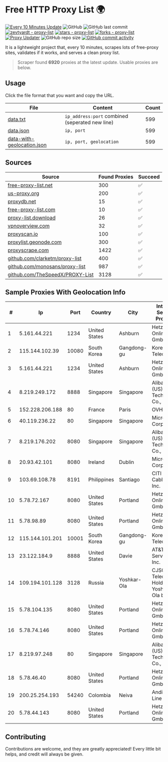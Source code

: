 
# Free HTTP Proxy List 🌍

[![Every 10 Minutes Update](https://github.com/mertguvencli/http-proxy-list/actions/workflows/main.yml/badge.svg?branch=main)](https://github.com/mertguvencli/http-proxy-list/actions/workflows/main.yml)
![GitHub](https://img.shields.io/github/license/mertguvencli/http-proxy-list)
![GitHub last commit](https://img.shields.io/github/last-commit/mertguvencli/http-proxy-list)
[![zevtyardt - proxy-list](https://img.shields.io/static/v1?label=zevtyardt&message=proxy-list&color=blue&logo=github)](https://github.com/zevtyardt/proxy-list "Go to GitHub repo")
[![stars - proxy-list](https://img.shields.io/github/stars/zevtyardt/proxy-list?style=social)](https://github.com/zevtyardt/proxy-list)
[![forks - proxy-list](https://img.shields.io/github/forks/zevtyardt/proxy-list?style=social)](https://github.com/zevtyardt/proxy-list)
[![Proxy Updater](https://github.com/zevtyardt/proxy-list/workflows/Proxy%20Updater/badge.svg)](https://github.com/zevtyardt/proxy-list/actions?query=workflow:"Proxy+Updater")
![GitHub repo size](https://img.shields.io/github/repo-size/zevtyardt/proxy-list)
[![GitHub commit activity](https://img.shields.io/github/commit-activity/m/zevtyardt/proxy-list?logo=commits)](https://github.com/zevtyardt/proxy-list/commits/main)

It is a lightweight project that, every 10 minutes, scrapes lots of free-proxy sites, validates if it works, and serves a clean proxy list.

> Scraper found **6920** proxies at the latest update. Usable proxies are below.

## Usage

Click the file format that you want and copy the URL.

|File|Content|Count|
|----|-------|-----|
|[data.txt](https://raw.githubusercontent.com/mertguvencli/http-proxy-list/main/proxy-list/data.txt)|`ip_address:port` combined (seperated new line)|599|
|[data.json](https://raw.githubusercontent.com/mertguvencli/http-proxy-list/main/proxy-list/data.json)|`ip, port`|599|
|[data-with-geolocation.json](https://raw.githubusercontent.com/mertguvencli/http-proxy-list/main/proxy-list/data-with-geolocation.json)|`ip, port, geolocation`|599|

## Sources

|Source|Found Proxies|Succeed|
|------|-------------|-------|
|[free-proxy-list.net](https://free-proxy-list.net)|300|✅|
|[us-proxy.org](https://www.us-proxy.org)|200|✅|
|[proxydb.net](http://proxydb.net)|15|✅|
|[free-proxy-list.com](https://free-proxy-list.com/?page=&port=&type%5B%5D=http&type%5B%5D=https&up_time=0&search=Search)|10|✅|
|[proxy-list.download](https://www.proxy-list.download/HTTP)|26|✅|
|[vpnoverview.com](https://vpnoverview.com/privacy/anonymous-browsing/free-proxy-servers)|32|✅|
|[proxyscan.io](https://www.proxyscan.io)|100|✅|
|[proxylist.geonode.com](https://proxylist.geonode.com/api/proxy-list?limit=300&page=1&sort_by=lastChecked&sort_type=desc&protocols=http,https)|300|✅|
|[proxyscrape.com](https://api.proxyscrape.com/v2/?request=displayproxies&protocol=http&timeout=10000&country=all&ssl=all&anonymity=all)|1422|✅|
|[github.com/clarketm/proxy-list](https://raw.githubusercontent.com/clarketm/proxy-list/master/proxy-list-raw.txt)|400|✅|
|[github.com/monosans/proxy-list](https://raw.githubusercontent.com/monosans/proxy-list/main/proxies/http.txt)|987|✅|
|[github.com/TheSpeedX/PROXY-List](https://raw.githubusercontent.com/TheSpeedX/PROXY-List/master/http.txt)|3128|✅|


## Sample Proxies With Geolocation Info

|#|Ip|Port|Country|City|Internet Service Provider|
|-|--|----|-------|----|-------------------------|
|1|5.161.44.221|1234|United States|Ashburn|Hetzner Online GmbH|
|2|115.144.102.39|10080|South Korea|Gangdong-gu|Korea Telecom|
|3|5.161.44.221|1234|United States|Ashburn|Hetzner Online GmbH|
|4|8.219.249.172|8888|Singapore|Singapore|Alibaba (US) Technology Co., Ltd.|
|5|152.228.206.188|80|France|Paris|OVH SAS|
|6|40.119.236.22|80|Singapore|Singapore|Microsoft Corporation|
|7|8.219.176.202|8080|Singapore|Singapore|Alibaba (US) Technology Co., Ltd.|
|8|20.93.42.101|8080|Ireland|Dublin|Microsoft Corporation|
|9|103.69.108.78|8191|Philippines|Santiago|CITI Cableworld Inc.|
|10|5.78.72.167|8080|United States|Portland|Hetzner Online GmbH|
|11|5.78.98.89|8080|United States|Portland|Hetzner Online GmbH|
|12|115.144.101.201|10001|South Korea|Gangdong-gu|Korea Telecom|
|13|23.122.184.9|8888|United States|Davie|AT&T Services, Inc.|
|14|109.194.101.128|3128|Russia|Yoshkar-Ola|CJSC "ER-Telecom Holding" Yoshkar-Ola branch|
|15|5.78.104.135|8080|United States|Portland|Hetzner Online GmbH|
|16|5.78.74.146|8080|United States|Portland|Hetzner Online GmbH|
|17|8.219.97.248|80|Singapore|Singapore|Alibaba (US) Technology Co., Ltd.|
|18|5.78.46.40|8080|United States|Portland|Hetzner Online GmbH|
|19|200.25.254.193|54240|Colombia|Neiva|Andinet ON Line|
|20|5.78.44.143|8080|United States|Portland|Hetzner Online GmbH|



## Contributing

Contributions are welcome, and they are greatly appreciated! Every
little bit helps, and credit will always be given.

